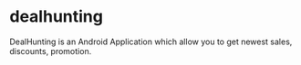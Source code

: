 # dealhunting
DealHunting is an Android Application which allow you to get newest sales, discounts, promotion. 
